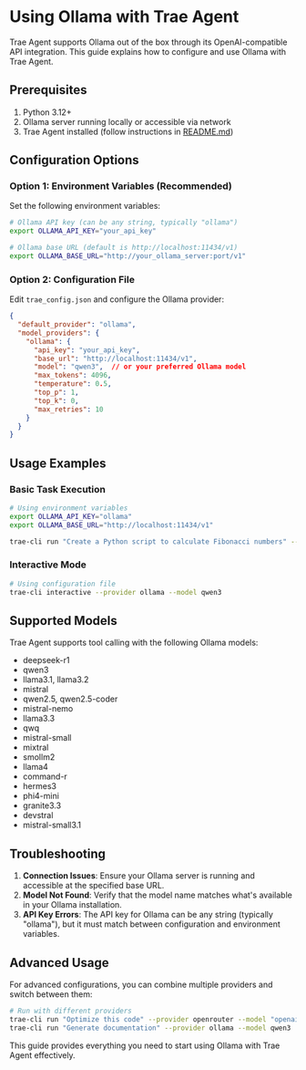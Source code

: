 # Using Ollama with Trae Agent

Trae Agent supports Ollama out of the box through its OpenAI-compatible API integration. This guide explains how to configure and use Ollama with Trae Agent.

## Prerequisites

1. Python 3.12+
2. Ollama server running locally or accessible via network
3. Trae Agent installed (follow instructions in [README.md](README.md))

## Configuration Options

### Option 1: Environment Variables (Recommended)

Set the following environment variables:

```bash
# Ollama API key (can be any string, typically "ollama")
export OLLAMA_API_KEY="your_api_key"

# Ollama base URL (default is http://localhost:11434/v1)
export OLLAMA_BASE_URL="http://your_ollama_server:port/v1"
```

### Option 2: Configuration File

Edit `trae_config.json` and configure the Ollama provider:

```json
{
  "default_provider": "ollama",
  "model_providers": {
    "ollama": {
      "api_key": "your_api_key",
      "base_url": "http://localhost:11434/v1",
      "model": "qwen3",  // or your preferred Ollama model
      "max_tokens": 4096,
      "temperature": 0.5,
      "top_p": 1,
      "top_k": 0,
      "max_retries": 10
    }
  }
}
```

## Usage Examples

### Basic Task Execution

```bash
# Using environment variables
export OLLAMA_API_KEY="ollama"
export OLLAMA_BASE_URL="http://localhost:11434/v1"

trae-cli run "Create a Python script to calculate Fibonacci numbers" --provider ollama --model qwen3
```

### Interactive Mode

```bash
# Using configuration file
trae-cli interactive --provider ollama --model qwen3
```

## Supported Models

Trae Agent supports tool calling with the following Ollama models:
- deepseek-r1
- qwen3
- llama3.1, llama3.2
- mistral
- qwen2.5, qwen2.5-coder
- mistral-nemo
- llama3.3
- qwq
- mistral-small
- mixtral
- smollm2
- llama4
- command-r
- hermes3
- phi4-mini
- granite3.3
- devstral
- mistral-small3.1

## Troubleshooting

1. **Connection Issues**: Ensure your Ollama server is running and accessible at the specified base URL.
2. **Model Not Found**: Verify that the model name matches what's available in your Ollama installation.
3. **API Key Errors**: The API key for Ollama can be any string (typically "ollama"), but it must match between configuration and environment variables.

## Advanced Usage

For advanced configurations, you can combine multiple providers and switch between them:

```bash
# Run with different providers
trae-cli run "Optimize this code" --provider openrouter --model "openai/gpt-4o"
trae-cli run "Generate documentation" --provider ollama --model qwen3
```

This guide provides everything you need to start using Ollama with Trae Agent effectively.